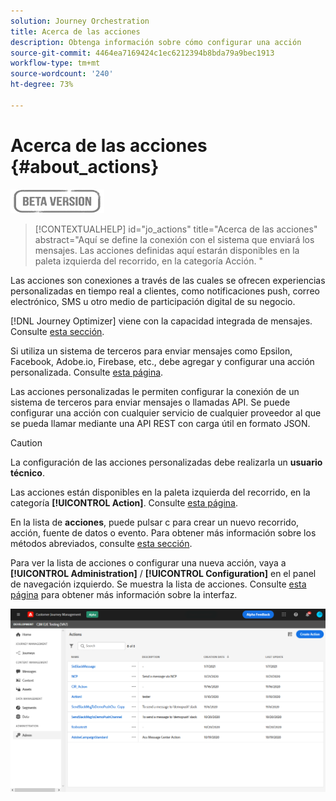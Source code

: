 ```yaml
---
solution: Journey Orchestration
title: Acerca de las acciones
description: Obtenga información sobre cómo configurar una acción
source-git-commit: 4464ea7169424c1ec6212394b8bda79a9bec1913
workflow-type: tm+mt
source-wordcount: '240'
ht-degree: 73%

---
```


# Acerca de las acciones {#about_actions}

![](../assets/do-not-localize/badge.png)

>[!CONTEXTUALHELP]
>id="jo_actions"
>title="Acerca de las acciones"
>abstract="Aquí se define la conexión con el sistema que enviará los mensajes. Las acciones definidas aquí estarán disponibles en la paleta izquierda del recorrido, en la categoría Acción. "

Las acciones son conexiones a través de las cuales se ofrecen experiencias personalizadas en tiempo real a clientes, como notificaciones push, correo electrónico, SMS u otro medio de participación digital de su negocio.

[!DNL Journey Optimizer] viene con la capacidad integrada de mensajes. Consulte [esta sección](../get-started-content.md).

Si utiliza un sistema de terceros para enviar mensajes como Epsilon, Facebook, Adobe.io, Firebase, etc., debe agregar y configurar una acción personalizada. Consulte [esta página](../action/about-custom-action-configuration.md).

Las acciones personalizadas le permiten configurar la conexión de un sistema de terceros para enviar mensajes o llamadas API. Se puede configurar una acción con cualquier servicio de cualquier proveedor al que se pueda llamar mediante una API REST con carga útil en formato JSON.

>[!CAUTION]
>
>La configuración de las acciones personalizadas debe realizarla un **usuario técnico**.

Las acciones están disponibles en la paleta izquierda del recorrido, en la categoría **[!UICONTROL Action]**. Consulte [esta página](../building-journeys/about-journey-activities.md#action-activities).

En la lista de **acciones**, puede pulsar c para crear un nuevo recorrido, acción, fuente de datos o evento. Para obtener más información sobre los métodos abreviados, consulte [esta sección](../user-interface.md#cjm-accessibility).

Para ver la lista de acciones o configurar una nueva acción, vaya a **[!UICONTROL Administration]** / **[!UICONTROL Configuration]** en el panel de navegación izquierdo. Se muestra la lista de acciones. Consulte [esta página](../user-interface.md) para obtener más información sobre la interfaz.

![](../assets/custom1.png)

